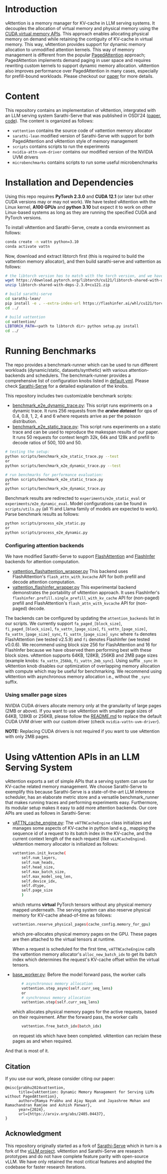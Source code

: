 # Introduction

vAttention is a memory manager for KV-cache in LLM serving systems. It decouples the allocation of virtual memory and physical memory using the [CUDA virtual memory APIs](https://docs.nvidia.com/cuda/cuda-driver-api/group__CUDA__VA.html). This approach enables allocating physical memory on demand while retaining the contiguity of KV-cache in virtual memory. This way, vAttention provides support for dynamic memory allocation to unmodified attention kernels. This way of memory management is different from the popular [PagedAttention](https://blog.vllm.ai/2023/06/20/vllm.html) approach; PagedAttention implements demand paging in user space and requires rewriting custom kernels to support dynamic memory allocation. vAttention also improves performance over PagedAttention in many cases, especially for prefill-bound workloads. Please checkout our [paper](https://arxiv.org/abs/2405.04437) for more details.


# Content

This repository contains an implementation of vAttention, intergrated with an LLM serving system Sarathi-Serve that was published in OSDI'24 ([paper](https://www.usenix.org/conference/osdi24/presentation/agrawal), [code](https://github.com/microsoft/sarathi-serve)). The content is organized as follows:

 * `vattention` contains the source code of vattention memory allocator
 * `sarathi-lean` modified version of Sarathi-Serve with support for both PagedAttention and vAttention style of memory management
 * `scripts` contains scripts to run the experiments
 * `nvidia-attn-uvm-driver` contains our modified version of the NVIDIA UVM drivers
 * `microbenchmarks` contains scripts to run some useful microbenchmarks


# Installation and Dependencies

Using this repo requires **PyTorch 2.3.0** and **CUDA 12.1** (or later but other CUDA versions may or may not work). We have tested vAttention with the Linux kernel, **A100 GPUs** and **python 3.10** but expect it to work on other Linux-based systems as long as they are running the specified CUDA and PyTorch versions.

To install vAttention and Sarathi-Serve, create a conda environment as follows:

```sh
conda create -n vattn python=3.10
conda activate vattn
```

Now, download and extract libtorch first (this is required to build the vattention memory allocator), and then build sarathi-serve and vattention as follows:

```sh
# the libtorch version has to match with the torch version, and we have tested only v2.3.0
wget https://download.pytorch.org/libtorch/cu121/libtorch-shared-with-deps-2.3.0%2Bcu121.zip
unzip libtorch-shared-with-deps-2.3.0+cu121.zip

# build sarathi-serve
cd sarathi-lean/
pip install -e . --extra-index-url https://flashinfer.ai/whl/cu121/torch2.3/
cd ../

# build vattention
cd vattention/
LIBTORCH_PATH=<path to libtorch dir> python setup.py install
cd ../
```
# Running Benchmarks

The repo provides a benchmark-runner which can be used to run different workloads (dynamic/static, datasets/synthetic) with various attention-backends and schedulers. The benchmark-runner provides a comprehensive list of configuration knobs listed in [default.yml](sarathi-lean/sarathi/benchmark/config/default.yml). Please check [Sarathi-Serve](sarathi-lean/sarathi/benchmark/README.md) for a detailed explanation of the knobs.

This repository includes two customizable benchmark scripts:

* [benchmark_e2e_dynamic_trace.py](scripts/benchmark_e2e_dynamic_trace.py): This script runs expriments on a dynamic trace. It runs 256 requests from the **_arxive dataset_** for qps of 0.4, 0.8, 1, 2, 4 and 6 where requests arrive as per the poisson distribution.
* [benchmark_e2e_static_trace.py](scripts/benchmark_e2e_static_trace.py): This script runs experiments on a static trace and can be used to reproduce the makespan results of our paper. It runs 50 requests for context length 32k, 64k and 128k and prefill to decode ratios of 500, 100 and 50.

```sh
# testing the setup:
python scripts/benchmark_e2e_static_trace.py --test
or 
python scripts/benchmark_e2e_dynamic_trace.py --test

# run benchmarks for performance evaluation:
python scripts/benchmark_e2e_static_trace.py
or
python scripts/benchmark_e2e_dynamic_trace.py
```

Benchmark results are redirected to `experiments/e2e_static_eval` or `experiments/e2e_dynamic_eval`. Model configurations can be found in `scripts/utils.py` (all Yi and Llama family of models are expected to work). Parse benchmark results as follows:

```sh
python scripts/process_e2e_static.py
or
python scripts/process_e2e_dynamic.py
```


### Configuring attention backends

We have modified Sarathi-Serve to support [FlashAttention]((https://github.com/Dao-AILab/flash-attention)) and [FlashInfer](https://github.com/flashinfer-ai/flashinfer) backends for attention computation.

* [vattention_flashattention_wrapper.py](sarathi-lean/sarathi/model_executor/attention/vattention_flashattention_wrapper.py) This backend uses FlashAttention's `flash_attn_with_kvcache` API for both prefill and decode attention computation.
* [vattention_flashinfer_wrapper.py](sarathi-lean/sarathi/model_executor/attention/vattention_flashinfer_wrapper.py) This experimental backend demonstrates the portability of vAttention approach. It uses FlashInfer's `flashinfer.prefill.single_prefill_with_kv_cache` API for (non-paged) prefill and FlashAttention's `flash_attn_with_kvcache` API for (non-paged) decode.


The backends can be configured by updating the `attention_backends` list in our scripts. We currently support `fa_paged_[block_size]`, `fi_paged_[block_size]`, `fa_vattn_[page_size]`, `fi_vattn_[page_size]`, `fa_vattn_[page_size]_sync`, `fi_vattn_[page_size]_sync` where `fa` denotes FlashAttention (we tested v2.5.9) and `fi` denotes FlashInfer (we tested v0.0.6). We recommend using block size 256 for FlashAttention and 16 for FlashInfer because we have observed them performing best with these block sizes. vAttention supports 64KB, 128KB, 256KB and 2MB page sizes (example knobs: `fa_vattn_256kb`, `fi_vattn_2mb_sync`). Using suffix `_sync` in vAttention knob disables our optimization of overlapping memory allocation with compute which may be useful for benchmarking. We recommend using vAttention with asynchronous memory allocation i.e., without the `_sync` suffix.


### Using smaller page sizes

NVIDIA CUDA drivers allocate memory only at the granularity of large pages (2MB or above). If you want to use vAttention with smaller page sizes of 64KB, 128KB or 256KB, please follow the [README.md](./nvidia-vattn-uvm-driver/README.md) to replace the default CUDA UVM driver with our custom driver (check `nvidia-vattn-uvm-driver`).

**NOTE:** Replacing CUDA drivers is not required if you want to use vAttention with only 2MB pages.


# Using vAttention APIs in an LLM Serving System

vAttention exports a set of simple APIs that a serving system can use for KV-cache related memory management. We choose Sarathi-Serve to exemplify this because Sarathi-Serve is a state-of-the-art LLM inference scheduler, has an elaborate metric store and a versatile benchmark_runner that makes running traces and performing experiments easy. Furthermore, its modular setup makes it easy to add more attention backends. Our core APIs are used as follows in Sarathi-Serve:

- [vATTN_cache_engine.py](sarathi-lean/sarathi/worker/cache_engine/vATTN_cache_engine.py): The `vATTNCacheEngine` class initializes and manages some aspects of KV-cache in python land e.g., mapping the sequence id of a request to its batch index in the KV-cache, and the current context length of the each request (like `vLLMCacheEngine`). vAttention memory allocator is initialized as follows:

    ```sh
    vattention.init_kvcache(
        self.num_layers,
        self.num_heads,
        self.head_size,
        self.max_batch_size,
        self.max_model_seq_len,
        self.device_idx,
        self.dtype,
        self.page_size
        )
    ```

    which returns **virtual** PyTorch tensors without any physical memory mapped underneath. The serving system can also reserve physical memory for KV-cache ahead-of-time as follows:

    ```sh
    vattention.reserve_physical_pages(cache_config.memory_for_gpu)
    ```

    which pre-allocates physical memory pages on the GPU. These pages are then attached to the virtual tensors at runtime.
    
    When a request is scheduled for the first time, `vATTNCacheEngine` calls the vattention memory allocator's `alloc_new_batch_idx` to get its batch index which determines the request's KV-cache offset within the virtual tensors.

- [base_worker.py](sarathi-lean/sarathi/worker/base_worker.py): Before the model forward pass, the worker calls

    ```sh
        # asynchronous memory allocation
        vattention.step_async(self.curr_seq_lens)
        or
        # synchronous memory allocation
        vattention.step(self.curr_seq_lens)
    ```

    which allocates physical memory pages for the active requests, based on their requirement. After the forward pass, the worker calls

    ```sh
        vattention.free_batch_idx(batch_idx)
    ```

    on request ids which have been completed. vAttention can reclaim these pages as and when required.


And that is most of it.


## Citation

If you use our work, please consider citing our paper:

```
@misc{prabhu2024vattention,
      title={vAttention: Dynamic Memory Management for Serving LLMs without PagedAttention},
      author={Ramya Prabhu and Ajay Nayak and Jayashree Mohan and Ramachandran Ramjee and Ashish Panwar},
      year={2024},
      url={https://arxiv.org/abs/2405.04437},
}
```

## Acknowledgment

This repository originally started as a fork of [Sarathi-Serve](https://github.com/microsoft/sarathi-serve) which in turn is a fork of the [vLLM project](https://vllm-project.github.io/). vAttention and Sarathi-Serve are research prototypes and do not have complete feature parity with open-source vLLM. We have only retained the most critical features and adopted the codebase for faster research iterations.
